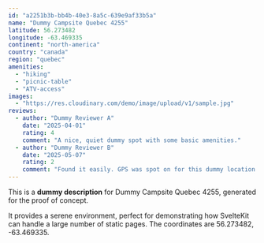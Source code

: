 ```yaml
---
id: "a2251b3b-bb4b-40e3-8a5c-639e9af33b5a"
name: "Dummy Campsite Quebec 4255"
latitude: 56.273482
longitude: -63.469335
continent: "north-america"
country: "canada"
region: "quebec"
amenities:
  - "hiking"
  - "picnic-table"
  - "ATV-access"
images:
  - "https://res.cloudinary.com/demo/image/upload/v1/sample.jpg"
reviews:
  - author: "Dummy Reviewer A"
    date: "2025-04-01"
    rating: 4
    comment: "A nice, quiet dummy spot with some basic amenities."
  - author: "Dummy Reviewer B"
    date: "2025-05-07"
    rating: 2
    comment: "Found it easily. GPS was spot on for this dummy location."
---
```


This is a **dummy description** for Dummy Campsite Quebec 4255, generated for the proof of concept.

It provides a serene environment, perfect for demonstrating how SvelteKit can handle a large number of static pages. The coordinates are 56.273482, -63.469335.
